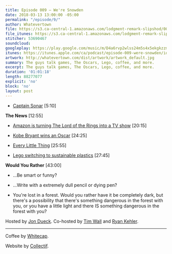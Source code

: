 ```yaml
---
title: Episode 009 – We're Snowden
date: 2018-03-13 13:00:00 -05:00
permalink: "/episode/9/"
author: Whatevertown
file: https://s3.ca-central-1.amazonaws.com/lodgment-remark-slipshod/009.mp3
file_itunes: https://s3.ca-central-1.amazonaws.com/lodgment-remark-slipshod/009.m4a
stitcher: 53690467
soundcloud: 
googleplay: https://play.google.com/music/m/D4a6rvp2wlss24m5s4x5ekgkzzm?t=Episode_009_Were_Snowden-Whatevertown
itunes: https://itunes.apple.com/ca/podcast/episode-009-were-snowden/id1326449177?i=1000406260914&mt=2
artwork: http://whatevertown.com/dist/artwork/artwork_default.jpg
summary: The guys talk games, The Oscars, Lego, coffee, and more.
excerpt: The guys talk games, The Oscars, Lego, coffee, and more.
duration: '01:01:18'
length: 88277077
explicit: 'no'
block: 'no'
layout: post
---
```


- [Captain Sonar](http://www.matagot.com/en/catalog/details/expert-games/1/captain-sonar/808#scrol) [5:10]

**The News** [12:55]

- [Amazon is turning The Lord of the Rings into a TV show](https://www.theverge.com/2017/11/13/16644782/the-lord-of-the-rings-amazon-television-show) [20:15]

- [Kobe Bryant wins an Oscar](http://www.espn.com/nba/story/_/id/22648342/kobe-bryant-dear-basketball-wins-oscar-best-animated-short) [24:25]

- [Every Little Thing](https://www.gimletmedia.com/every-little-thing) [25:55]

- [Lego switching to sustainable plastics](https://www.theverge.com/2018/3/2/17070454/lego-bricks-sustainable-plastic-toys) [27:45]

**Would You Rather** [43:00]

- …Be smart or funny?

- …Write with a extremely dull pencil or dying pen?

- You're lost in a forest. Would you rather have it be completely dark, but there's a possibility that there's something dangerous in the forest with you, or you have a little light and there IS something dangerous in the forest with you?

Hosted by [Jon Dueck](https://twitter.com/jonduck). Co-hosted by [Tim Wall](https://twitter.com/timjosephwall) and [Ryan Kehler](https://twitter.com/ryankehler).

---

Coffee by [Whitecap](http://drinkwhitecap.com/).

Website by [Collectif](http://collectif.co).
